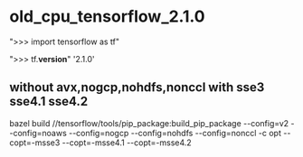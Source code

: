 # old_cpu_tensorflow_2.1.0
">>> import tensorflow as tf"


">>> tf.__version__"
'2.1.0'
## without avx,nogcp,nohdfs,nonccl with sse3 sse4.1 sse4.2
bazel build //tensorflow/tools/pip_package:build_pip_package --config=v2 --config=noaws --config=nogcp --config=nohdfs --config=nonccl -c opt --copt=-msse3 --copt=-msse4.1 --copt=-msse4.2
